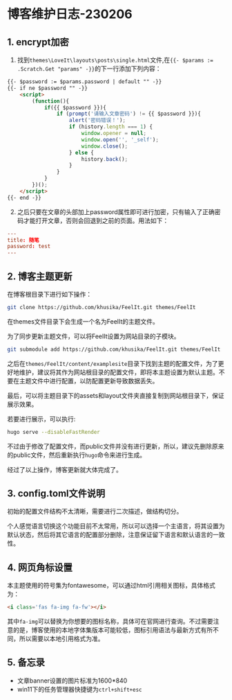 # 博客维护日志-230206


  <!--more-->

## 1. encrypt加密

1. 找到`themes\LoveIt\layouts\posts\single.html`文件,在`{{- $params := .Scratch.Get "params" -}}`的下一行添加下列内容：

```html
{{- $password := $params.password | default "" -}}
{{- if ne $password "" -}}
	<script>
		(function(){
			if({{ $password }}){
				if (prompt('请输入文章密码') != {{ $password }}){
					alert('密码错误！');
					if (history.length === 1) {
						window.opener = null;
						window.open('', '_self');
						window.close();
					} else {
						history.back();
					}
				}
			}
		})();
	</script>
{{- end -}}
```

2. 之后只要在文章的头部加上password属性即可进行加密，只有输入了正确密码才能打开文章，否则会回退到之前的页面。用法如下：

```toml
---
title: 随笔
password: test
---
```

## 2. 博客主题更新

在博客根目录下进行如下操作：

```bash
git clone https://github.com/khusika/FeelIt.git themes/FeelIt
```

在themes文件目录下会生成一个名为FeelIt的主题文件。

为了同步更新主题文件，可以将FeelIt设置为网站目录的子模块。

```bash
git submodule add https://github.com/khusika/FeelIt.git themes/FeelIt
```

之后在`themes/FeelIt/content/examplesite`目录下找到主题的配置文件，为了更好地维护，建议将其作为网站根目录的配置文件，即将本主题设置为默认主题。不要在主题文件中进行配置，以防配置更新导致数据丢失。

最后，可以将主题目录下的assets和layout文件夹直接复制到网站根目录下，保证展示效果。

若要进行展示，可以执行:

```bash
hugo serve --disableFastRender
```

不过由于修改了配置文件，而public文件并没有进行更新，所以，建议先删除原来的public文件，然后重新执行`hugo`命令来进行生成。

经过了以上操作，博客更新就大体完成了。

## 3. config.toml文件说明

初始的配置文件结构不太清晰，需要进行二次描述，做结构切分。

个人感觉语言切换这个功能目前不太常用，所以可以选择一个主语言，将其设置为默认状态，然后将其它语言的配置部分删除，注意保证留下语言和默认语言的一致性。

## 4. 网页角标设置

本主题使用的符号集为fontawesome，可以通过html引用相关图标，具体格式为：

```html
<i class='fas fa-img fa-fw'></i>
```

其中`fa-img`可以替换为你想要的图标名称，具体可在官网进行查询。不过需要注意的是，博客使用的本地字体集版本可能较低，图标引用语法与最新方式有所不同，所以需要以本地引用格式为准。

## 5. 备忘录

- 文章banner设置的图片标准为1600*840
- win11下的任务管理器快捷键为`ctrl+shift+esc`

